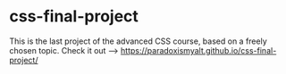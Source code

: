 # css-final-project
This is the last project of the advanced CSS course, based on a freely chosen topic.
Check it out --> https://paradoxismyalt.github.io/css-final-project/
